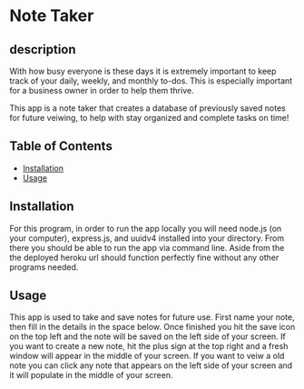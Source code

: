 # Note Taker 

## description

With how busy everyone is these days it is extremely important to keep track
of your daily, weekly, and monthly to-dos. This is especially important for a business
owner in order to help them thrive. 

This app is a note taker that creates a database of previously saved notes for future 
veiwing, to help with stay organized and complete tasks on time!


## Table of Contents

* [Installation](#installation)
* [Usage](#usage)

## Installation

For this program, in order to run the app locally you will need node.js (on your computer), express.js, and uuidv4 installed into your directory. From there you should be able to run the app via command line. Aside from the the deployed heroku url should function perfectly fine without any other programs needed.

## Usage

This app is used to take and save notes for future use. First name your note, then fill in the details in the space below. Once finished you hit the save icon on the top left and the note will be saved on the left side of your screen. If you want to create a new note, hit the plus sign at the top right and a fresh window will appear in the middle of your screen. If you want to veiw a old note you can click any note that appears on the left side of your screen and it will populate in the middle of your screen.

